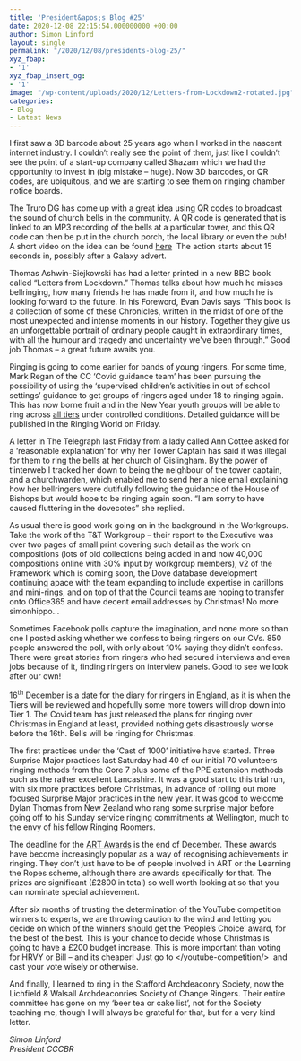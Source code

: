 ```yaml
---
title: 'President&apos;s Blog #25'
date: 2020-12-08 22:15:54.000000000 +00:00
author: Simon Linford
layout: single
permalink: "/2020/12/08/presidents-blog-25/"
xyz_fbap:
- '1'
xyz_fbap_insert_og:
- '1'
image: "/wp-content/uploads/2020/12/Letters-from-Lockdown2-rotated.jpg"
categories:
- Blog
- Latest News
---
```

I first saw a 3D barcode about 25 years ago when I worked in the nascent internet industry. I couldn’t really see the point of them, just like I couldn’t see the point of a start-up company called Shazam which we had the opportunity to invest in (big mistake – huge). Now 3D barcodes, or QR codes, are ubiquitous, and we are starting to see them on ringing chamber notice boards.

The Truro DG has come up with a great idea using QR codes to broadcast the sound of church bells in the community. A QR code is generated that is linked to an MP3 recording of the bells at a particular tower, and this QR code can then be put in the church porch, the local library or even the pub! A short video on the idea can be found <a href="https://www.youtube.com/watch?v=D4ElVIQ1FN4" target="_blank" rel="noopener noreferrer">here</a>  The action starts about 15 seconds in, possibly after a Galaxy advert.

Thomas Ashwin-Siejkowski has had a letter printed in a new BBC book called “Letters from Lockdown.” Thomas talks about how much he misses bellringing, how many friends he has made from it, and how much he is looking forward to the future. In his Foreword, Evan Davis says “This book is a collection of some of these Chronicles, written in the midst of one of the most unexpected and intense moments in our history. Together they give us an unforgettable portrait of ordinary people caught in extraordinary times, with all the humour and tragedy and uncertainty we&apos;ve been through.” Good job Thomas – a great future awaits you.

Ringing is going to come earlier for bands of young ringers. For some time, Mark Regan of the CC ‘Covid guidance team’ has been pursuing the possibility of using the ‘supervised children’s activities in out of school settings’ guidance to get groups of ringers aged under 18 to ringing again. This has now borne fruit and in the New Year youth groups will be able to ring across <u>all tiers</u> under controlled conditions. Detailed guidance will be published in the Ringing World on Friday.

A letter in The Telegraph last Friday from a lady called Ann Cottee asked for a ‘reasonable explanation’ for why her Tower Captain has said it was illegal for them to ring the bells at her church of Gislingham. By the power of t‘interweb I tracked her down to being the neighbour of the tower captain, and a churchwarden, which enabled me to send her a nice email explaining how her bellringers were dutifully following the guidance of the House of Bishops but would hope to be ringing again soon. “I am sorry to have caused fluttering in the dovecotes” she replied.

As usual there is good work going on in the background in the Workgroups. Take the work of the T&T Workgroup – their report to the Executive was over two pages of small print covering such detail as the work on compositions (lots of old collections being added in and now 40,000 compositions online with 30% input by workgroup members), v2 of the Framework which is coming soon, the Dove database development continuing apace with the team expanding to include expertise in carillons and mini-rings, and on top of that the Council teams are hoping to transfer onto Office365 and have decent email addresses by Christmas! No more simonhippo&#8230;

Sometimes Facebook polls capture the imagination, and none more so than one I posted asking whether we confess to being ringers on our CVs. 850 people answered the poll, with only about 10% saying they didn’t confess. There were great stories from ringers who had secured interviews and even jobs because of it, finding ringers on interview panels. Good to see we look after our own!

16<sup>th</sup> December is a date for the diary for ringers in England, as it is when the Tiers will be reviewed and hopefully some more towers will drop down into Tier 1. The Covid team has just released the plans for ringing over Christmas in England at least, provided nothing gets disastrously worse before the 16th. Bells will be ringing for Christmas.

The first practices under the ‘Cast of 1000’ initiative have started. Three Surprise Major practices last Saturday had 40 of our initial 70 volunteers ringing methods from the Core 7 plus some of the PPE extension methods such as the rather excellent Lancashire. It was a good start to this trial run, with six more practices before Christmas, in advance of rolling out more focused Surprise Major practices in the new year. It was good to welcome Dylan Thomas from New Zealand who rang some surprise major before going off to his Sunday service ringing commitments at Wellington, much to the envy of his fellow Ringing Roomers.

The deadline for the <a href="http://ringingteachers.org/recognition/awards" target="_blank" rel="noopener noreferrer">ART Awards</a> is the end of December. These awards have become increasingly popular as a way of recognising achievements in ringing. They don’t just have to be of people involved in ART or the Learning the Ropes scheme, although there are awards specifically for that. The prizes are significant (£2800 in total) so well worth looking at so that you can nominate special achievement.

After six months of trusting the determination of the YouTube competition winners to experts, we are throwing caution to the wind and letting you decide on which of the winners should get the ‘People’s Choice’ award, for the best of the best. This is your chance to decide whose Christmas is going to have a £200 budget increase. This is more important than voting for HRVY or Bill – and its cheaper! Just go to </youtube-competition/>  and cast your vote wisely or otherwise.

And finally, I learned to ring in the Stafford Archdeaconry Society, now the Lichfield & Walsall Archdeaconries Society of Change Ringers. Their entire committee has gone on my ‘beer tea or cake list’, not for the Society teaching me, though I will always be grateful for that, but for a very kind letter.

_Simon Linford_  
_President CCCBR_
